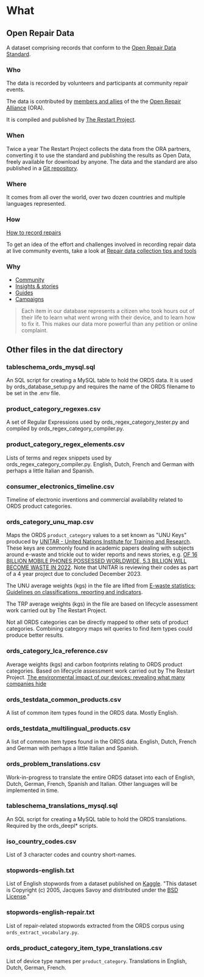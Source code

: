 # What

## Open Repair Data

A dataset comprising records that conform to the [Open Repair Data Standard](https://openrepair.org/open-data/open-standard/).

### Who

The data is recorded by volunteers and participants at community repair events.

The data is contributed by [members and allies](https://openrepair.org/members/) of the the [Open Repair Alliance](https://openrepair.org/) (ORA).

It is compiled and published by [The Restart Project](https://therestartproject.org/).

### When

Twice a year The Restart Project collects the data from the ORA partners, converting it to use the standard and publishing the results as Open Data, freely available for download by anyone. The data and the standard are also published in a [Git repository](https://github.com/openrepair).

### Where

It comes from all over the world, over two dozen countries and multiple languages represented.

### How

[How to record repairs](https://openrepair.org/how-to-get-started/)

To get an idea of the effort and challenges involved in recording repair data at live community events, take a look at [Repair data collection tips and tools](https://docs.google.com/document/d/1s9MHVIdx2jMeMq0x3qGd80suHVdupLvYYOWaAi1jq3A/edit?usp=sharing)

### Why

* [Community](https://talk.restarters.net/)
* [Insights & stories](https://openrepair.org/open-data/insights/)
* [Guides](https://wiki.restarters.net/Main_Page)
* [Campaigns](https://repair.eu/)

> Each item in our database represents a citizen who took hours out of their life to learn what went wrong with their device, and to learn how to fix it. This makes our data more powerful than any petition or online complaint.

## Other files in the dat directory

### tableschema_ords_mysql.sql

An SQL script for creating a MySQL table to hold the ORDS data. It is used by ords_database_setup.py and requires the name of the ORDS filename to be set in the .env file.

### product_category_regexes.csv

A set of Regular Expressions used by ords_regex_category_tester.py and compiled by ords_regex_category_compiler.py.

### product_category_regex_elements.csv

Lists of terms and regex snippets used by ords_regex_category_compiler.py. English, Dutch, French and German with perhaps a little Italian and Spanish.

### consumer_electronics_timeline.csv

Timeline of electronic inventions and commercial availability related to ORDS product categories.

### ords_category_unu_map.csv

Maps the ORDS `product_category` values to a set known as "UNU Keys" produced by [UNITAR - United Nations Institute for Training and Research](https://www.unitar.org/). These keys are commonly found in academic papers dealing with  subjects around e-waste and trickle out to wider reports and news stories, e.g. [OF 16 BILLION MOBILE PHONES POSSESSED WORLDWIDE, 5.3 BILLION WILL BECOME WASTE IN 2022](https://www.unitar.org/about/news-stories/news/16-billion-mobile-phones-possessed-worldwide-53-billion-will-become-waste-2022). Note that UNITAR is reviewing their codes as part of a 4 year project due to concluded December 2023.

The UNU average weights (kgs) in the file are lifted from [E-waste statistics: Guidelines on classifications, reporting and indicators](https://www.researchgate.net/publication/271845217_E-waste_statistics_Guidelines_on_classifications_reporting_and_indicators).

The TRP average weights (kgs) in the file are based on lifecycle assessment work carried out by The Restart Project.

Not all ORDS categories can be directly mapped to other sets of product categories. Combining category maps wit queries to find item types could produce better results.

### ords_category_lca_reference.csv

Average weights (kgs) and carbon footprints relating to ORDS product categories. Based on lifecycle assessment work carried out by The Restart Project.
[The environmental impact of our devices: revealing what many companies hide](https://therestartproject.org/consumption/hidden-impact-devices/)

### ords_testdata_common_products.csv

A list of common item types found in the ORDS data. Mostly English.

### ords_testdata_multilingual_products.csv

A list of common item types found in the ORDS data. English, Dutch, French and German with perhaps a little Italian and Spanish.

### ords_problem_translations.csv

Work-in-progress to translate the entire ORDS dataset into each of English, Dutch, German, French, Spanish and Italian. Other languages will be implemented in time.

### tableschema_translations_mysql.sql

An SQL script for creating a MySQL table to hold the ORDS translations. Required by the ords_deepl* scripts.

### iso_country_codes.csv

List of 3 character codes and country short-names.

### stopwords-english.txt

List of English stopwords from a dataset published on [Kaggle](https://www.kaggle.com/datasets/rtatman/stopword-lists-for-19-languages). "This dataset is Copyright (c) 2005, Jacques Savoy and distributed under the [BSD License](https://opensource.org/license/bsd-2-clause/)."

### stopwords-english-repair.txt

List of repair-related stopwords extracted from the ORDS corpus using `ords_extract_vocabulary.py`.

### ords_product_category_item_type_translations.csv

List of device type names per `product_category`. Translations in English, Dutch, German, French.
